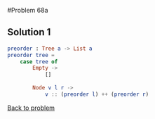 #Problem 68a

## Solution 1

```elm
preorder : Tree a -> List a
preorder tree =
    case tree of
        Empty ->
            []
        
        Node v l r ->
            v :: (preorder l) ++ (preorder r)                 
```

[Back to problem](../p/p68a.md)